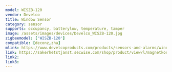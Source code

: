 ```yaml
---
model: WISZB-120
vendor: Develco
title: Window Sensor
category: sensor
supports: occupancy, batterylow, temperature, tamper
image: /assets/images/devices/Develco_WISZB-120.jpg
zigbeemodel: ['WISZB-120']
compatible: [deconz,zha]
mlink: https://www.develcoproducts.com/products/sensors-and-alarms/window-sensor/
link: https://sakerhetstjanst.secwise.com/shop/product/view/l/magnetkontakt-1
link2: 
link3: 
---
```



